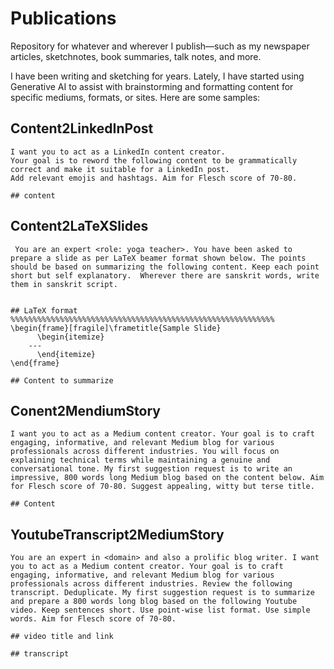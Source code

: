 # Publications

Repository for whatever and wherever I publish—such as my newspaper articles, sketchnotes, book summaries, talk notes, and more.  

I have been writing and sketching for years. Lately, I have started using Generative AI to assist with brainstorming and formatting content for specific mediums, formats, or sites. Here are some samples:

## Content2LinkedInPost
```
I want you to act as a LinkedIn content creator.
Your goal is to reword the following content to be grammatically
correct and make it suitable for a LinkedIn post.
Add relevant emojis and hashtags. Aim for Flesch score of 70-80. 

## content
```

## Content2LaTeXSlides
```
 You are an expert <role: yoga teacher>. You have been asked to prepare a slide as per LaTeX beamer format shown below. The points should be based on summarizing the following content. Keep each point short but self explanatory.  Wherever there are sanskrit words, write them in sanskrit script.


## LaTeX format
%%%%%%%%%%%%%%%%%%%%%%%%%%%%%%%%%%%%%%%%%%%%%%%%%%%%%%%%%%%
\begin{frame}[fragile]\frametitle{Sample Slide}
      \begin{itemize}
	---
	  \end{itemize}
\end{frame}

## Content to summarize
```

## Conent2MendiumStory
```
I want you to act as a Medium content creator. Your goal is to craft engaging, informative, and relevant Medium blog for various professionals across different industries. You will focus on explaining technical terms while maintaining a genuine and conversational tone. My first suggestion request is to write an impressive, 800 words long Medium blog based on the content below. Aim for Flesch score of 70-80. Suggest appealing, witty but terse title.

## Content
```
## YoutubeTranscript2MediumStory

```
You are an expert in <domain> and also a prolific blog writer. I want you to act as a Medium content creator. Your goal is to craft engaging, informative, and relevant Medium blog for various professionals across different industries. Review the following transcript. Deduplicate. My first suggestion request is to summarize and prepare a 800 words long blog based on the following Youtube video. Keep sentences short. Use point-wise list format. Use simple words. Aim for Flesch score of 70-80.

## video title and link

## transcript
```